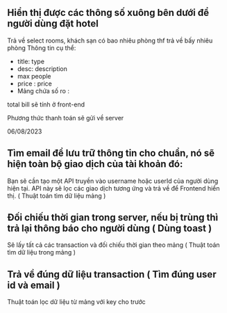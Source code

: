 ## Hiển thị được các thông số xuông bên dưới để người dùng đặt hotel

Trả về select rooms, khách sạn có bao nhiêu phòng thf trả về bấy nhiêu phòng
Thông tin cụ thể:

- title: type
- desc: description
- max people
- price : price
- Mảng chứa số ro :

total bill sẽ tính ở front-end

Phương thức thanh toán sẽ gửi về server


06/08/2023

## Tìm email để lưu trữ thông tin cho chuẩn, nó sẽ hiện toàn bộ giao dịch của tài khoản đó:
Bạn sẽ cần tạo một API truyền vào username hoặc userId của người dùng hiện tại. API này sẽ lọc các giao dịch tương ứng và trả về để Frontend hiển thị. ( Thuật toán tìm dữ liệu mảng )


## Đối chiếu thời gian trong server, nếu bị trùng thì trả lại thông báo cho người dùng ( Dùng toast )

Sẽ lấy tất cả các transaction và đối chiếu thời gian theo mảng ( Thuật toán tìm dữ liệu trong mảng )


## Trả về đúng dữ liệu transaction ( Tìm đúng user id và email )

Thuật toán lọc dữ liệu từ mảng với key cho trước